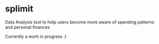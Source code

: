 # splimit
Data Analysis tool to help users become more aware of spending patterns and personal finances

Currently a work in progress :)
